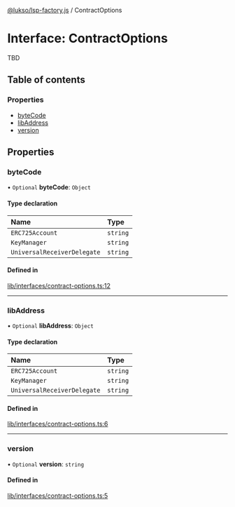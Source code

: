 [@lukso/lsp-factory.js](../README.md) / ContractOptions

# Interface: ContractOptions

TBD

## Table of contents

### Properties

- [byteCode](ContractOptions.md#bytecode)
- [libAddress](ContractOptions.md#libaddress)
- [version](ContractOptions.md#version)

## Properties

### byteCode

• `Optional` **byteCode**: `Object`

#### Type declaration

| Name | Type |
| :------ | :------ |
| `ERC725Account` | `string` |
| `KeyManager` | `string` |
| `UniversalReceiverDelegate` | `string` |

#### Defined in

[lib/interfaces/contract-options.ts:12](https://github.com/lukso-network/tools-lsp-factory/blob/eccea2c/src/lib/interfaces/contract-options.ts#L12)

___

### libAddress

• `Optional` **libAddress**: `Object`

#### Type declaration

| Name | Type |
| :------ | :------ |
| `ERC725Account` | `string` |
| `KeyManager` | `string` |
| `UniversalReceiverDelegate` | `string` |

#### Defined in

[lib/interfaces/contract-options.ts:6](https://github.com/lukso-network/tools-lsp-factory/blob/eccea2c/src/lib/interfaces/contract-options.ts#L6)

___

### version

• `Optional` **version**: `string`

#### Defined in

[lib/interfaces/contract-options.ts:5](https://github.com/lukso-network/tools-lsp-factory/blob/eccea2c/src/lib/interfaces/contract-options.ts#L5)

